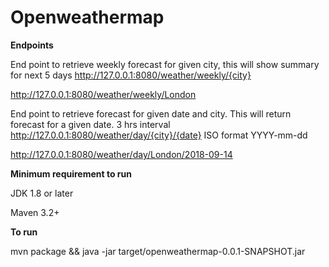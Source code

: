 # Openweathermap

**Endpoints**

End point to retrieve weekly forecast for given city, this will show summary for next 5 days 
http://127.0.0.1:8080/weather/weekly/{city}

http://127.0.0.1:8080/weather/weekly/London

End point to retrieve forecast for given date and city. This will return forecast for a given date. 3 hrs interval
http://127.0.0.1:8080/weather/day/{city}/{date} ISO format YYYY-mm-dd

http://127.0.0.1:8080/weather/day/London/2018-09-14

**Minimum requirement to run**

JDK 1.8 or later

Maven 3.2+



**To run** 

mvn package && java -jar target/openweathermap-0.0.1-SNAPSHOT.jar


